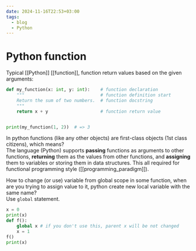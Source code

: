 ```yaml
---
date: 2024-11-16T22:53+03:00
tags:
  - blog
  - Python
---
```


# Python function

Typical [[Python]] [[function]], function return values based on the given
arguments:

```python
def my_function(x: int, y: int):    # function declaration
    """                             # function definition start
    Return the sum of two numbers.  # function docstring
    """
    return x + y                    # function return value


print(my_function(1, 2))  # => 3
```

In python functions (like any other objects) are first-class objects (1st class
citizens), which means?
&#10;<br>
The language (Python) supports **passing** functions as arguments to other
functions, **returning** them as the values from other functions, and
**assigning** them to variables or storing them in data structures. This all
required for functional programming style ([[programming_paradigm]]).

How to change (or use) variable from global scope in some function, when are you
trying to assign value to it, python create new local variable with the same
name?
&#10;<br>
Use `global` statement.
```python
x = 0
print(x)
def f():
    global x # if you don't use this, parent x will be not changed
    x = 1
f()
print(x)
```
